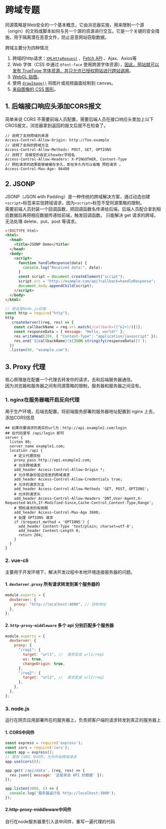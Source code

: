 # 跨域专题

同源策略是Web安全的一个基本概念，它由浏览器实施，用来限制一个源（origin）的文档或脚本如何与另一个源的资源进行交互。它是一个关键的安全措施，用于隔离潜在恶意文件，防止恶意网站窃取数据。

跨域主要分为四种情况
1. 跨域的http请求：[`XMLHttpRequest`](https://developer.mozilla.org/zh-CN/docs/Web/API/XMLHttpRequest) 、[Fetch API](https://developer.mozilla.org/zh-CN/docs/Web/API/Fetch_API) 、Ajax、Axios等
2. Web 字体（CSS 中通过 `@font-face` 使用跨源字体资源），[因此，网站就可以发布 TrueType 字体资源，并只允许已授权网站进行跨站调用](https://www.w3.org/TR/css-fonts-3/#font-fetching-requirements)。
3. [WebGL 贴图](https://developer.mozilla.org/zh-CN/docs/Web/API/WebGL_API/Tutorial/Using_textures_in_WebGL)。
4. 使用 [`drawImage()`](https://developer.mozilla.org/zh-CN/docs/Web/API/CanvasRenderingContext2D/drawImage) 将图片或视频画面绘制到 canvas。
5. [来自图像的 CSS 图形](https://developer.mozilla.org/en-US/docs/Web/CSS/CSS_shapes/Shapes_from_images)。

## 1. 后端接口响应头添加CORS报文

简单来说 CORS 不需要前端人员配置，需要后端人员在接口响应头里加上以下CROS报文，浏览器拿到返回的报文后就不在检查了。

```http
// 说明了支持跨域的来源
Access-Control-Allow-Origin: http://foo.example
// 说明了支持的跨域方法
Access-Control-Allow-Methods: POST, GET, OPTIONS
// 说明了 将接受的自定义header字段名
Access-Control-Allow-Headers: X-PINGOTHER, Content-Type
// 预检请求的结果能够被缓存多久，即在多久内可以省略 预检请求 。
Access-Control-Max-Age: 86400
```

## 2. JSONP

JSONP（JSON with Padding）是一种传统的跨域解决方案，通过动态创建`<script>`标签来实现跨域请求，因为`<script>`标签不受同源策略的限制。  
需要前端人员封装一个回调函数，把回调函数名传递给后端，后端人员配合拿到相应数据后再把相应数据传递给前端，触发回调函数。
只能解决 get 请求的跨域，无法处理 delete、put、post 等请求。

```html
<!DOCTYPE html>
<html>
  <head>
    <title>JSONP Demo</title>
  </head>
  <body>
    <script>
      function handleResponse(data) {
        console.log("Received data:", data);
      }
      const script = document.createElement("script");
      script.src = "http://example.com/api?callback=handleResponse";
      document.body.appendChild(script);
    </script>
  </body>
</html>
```

```js
// 假设是Node.js后端
const http = require("http");
http
  .createServer((req, res) => {
    const callbackName = req.url.match(/callback=([^&]+)/)[1];
    const responseData = { message: "Hello, world!" };
    res.writeHead(200, { "Content-Type": "application/javascript" });
    res.end(`${callbackName}(${JSON.stringify(responseData)})`);
  })
  .listen(80, "example.com");
```

## 3. Proxy 代理

核心原理是在配置一个代理去转发你的请求，去和后端服务器通信。  
因为浏览器和服务器之间有同源策略的限制，服务器和服务器之间没有。

### 1. nginx在服务器端开启反向代理

用于生产环境，后端去配置，将前端服务部署的服务器地址配置到 nginx 上去，添加CORS信息

```nginx
## 如果你要请求的真实的url为：http://api.example2.com/login
## 在代码里写 /api/login 即可
server {
  listen 80;
  server_name example1.com;
  location /api {
    # 定义代理目标
    proxy_pass http://api.example2.com;
    # 允许跨域请求
    add_header Access-Control-Allow-Origin *;
    # 允许带身份验证信息的跨域请求
    add_header Access-Control-Allow-Credentials true;
    # 允许的请求方法
    add_header Access-Control-Allow-Methods 'GET, POST, OPTIONS';
    # 允许的请求头
    add_header Access-Control-Allow-Headers 'DNT,User-Agent,X-Requested-With,If-Modified-Since,Cache-Control,Content-Type,Range';
    # 预检请求的有效期
    add_header Access-Control-Max-Age 3600;
    # 处理 OPTIONS 请求
    if ($request_method = 'OPTIONS') {
      add_header Content-Type 'text/plain; charset=utf-8';
      add_header Content-Length 0;
      return 204;
    }
  }
}
```

### 2. vue-cli

主要用于开发环境下，解决开发过程中本地环境连接服务器的问题。

#### 1. `devServer.proxy` 所有请求转发到某个服务器的

```js
module.exports = {
  devServer: {
    proxy: "http://localhost:4000", // 目标地址
  },
};
```

#### 2. `http-proxy-middleware` 多个 api 分别匹配多个服务器

```js
module.exports = {
  devServer: {
    proxy: {
      "/req1": {
        target: "url1", //  请求变成 url1/req1
        ws: true,
        changeOrigin: true,
      },
      "/req2": {
        target: "url2", //  请求变成 url2/req2
      },
    },
  },
};
```

### 3. node.js 

运行在网页应用部署所在的服务器上，负责把客户端的请求转发到真正的服务器上

#### 1. CORS中间件

``` js
const express = require('express');
const cors = require('cors');
const app = express();
// 使用 CORS 中间件，允许所有跨域请求
app.use(cors());

app.get('/api/data', (req, res) => {
  res.json({ message: '这是来自 API 的数据' });
});

app.listen(3000, () => {
  console.log('服务器运行在 http://localhost:3000');
});

```

#### 2.http-proxy-middleware中间件

自行在node服务器里引入该中间件，重写一遍代理的代码
